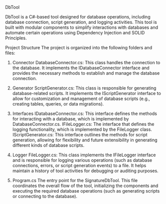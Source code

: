 DbTool

DbTool is a C#-based tool designed for database operations, including database connection, script generation, 
and logging activities. This tool is built with modular components to simplify interactions with databases and automate certain operations using Dependency Injection and SOLID Principles.

Project Structure
The project is organized into the following folders and files:

1. Connector
DatabaseConnector.cs: This class handles the connection to the database. It implements the IDatabaseConnector interface and provides the
necessary methods to establish and manage the database connection.

2. Generator
ScriptGenerator.cs: This class is responsible for generating database-related scripts. It implements the IScriptGenerator interface to allow
for customization and management of database scripts (e.g., creating tables, queries, or data migrations).

4. Interfaces
IDatabaseConnector.cs: This interface defines the methods for interacting with a database, which is implemented by DatabaseConnector.cs.
IFileLogger.cs: The interface that defines the logging functionality, which is implemented by the FileLogger class.
IScriptGenerator.cs: This interface outlines the methods for script generation, allowing for flexibility and future extensibility in generating
different kinds of database scripts.

6. Logger
FileLogger.cs: This class implements the IFileLogger interface and is responsible for logging various operations
(such as database connections, errors, or script generation events) to a file. It helps maintain a history of tool activities for debugging or auditing purposes.

8. Program.cs
The entry point for the SignatureDbTool. This file coordinates the overall flow of the tool, initializing the components and executing
the required database operations (such as generating scripts or connecting to the database).
